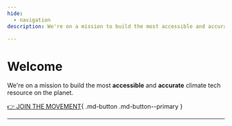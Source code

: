 ```yaml
---
hide:
  - navigation
description: We're on a mission to build the most accessible and accurate climate tech resource on the planet.

---
```


# Welcome

We're on a mission to build the most **accessible** and **accurate** climate tech resource on the planet.

[👉 JOIN THE MOVEMENT](../solutions){ .md-button .md-button--primary }

---

<script src="https://climateclock.world/widget-v2.js" async></script>
<climate-clock />

<!-- !!! example "Our top priorities" -->

<!-- !!! example "Become a member" [heart donate] -->
<!--stackedit_data:
eyJoaXN0b3J5IjpbMTU4NzI1MjM1MSwyMTM0MzY3NTc5XX0=
-->